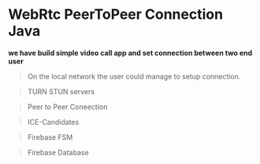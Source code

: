 # WebRtc PeerToPeer Connection Java

 **we have build simple video call app and set connection between two end user**

> On the local network the user could manage to setup connection. 

> TURN STUN servers

> Peer to Peer Coneection

> ICE-Candidates

>Firebase FSM

>Firebase Database


